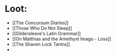 # Loot:
- [[The Concursum Diaries]]
- [[Those Who Do Not Sleep]]
- [[Gildersleeve's Latin Grammar]]
- [[On Matthias and the Amethyst Imago - Loss]]
- [[The Shaven Lock Tantra]]
- 